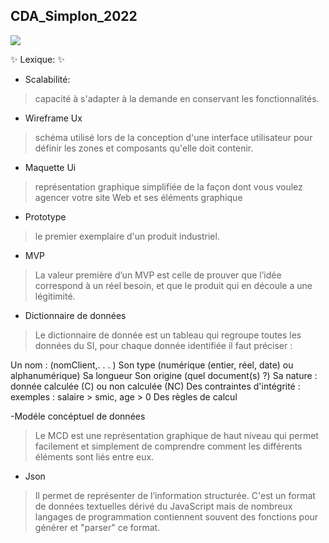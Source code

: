  ## CDA_Simplon_2022
![](https://media.tenor.com/uyL9b2u5zKEAAAAS/dictionary-homer-simpson.gif)

 ✨ Lexique: ✨

- Scalabilité:
> capacité à s'adapter à la demande en conservant les fonctionnalités.

- Wireframe Ux
> schéma utilisé lors de la conception d'une interface utilisateur pour définir les zones et composants qu'elle doit contenir. 
- Maquette Ui
> représentation graphique simplifiée de la façon dont vous voulez agencer votre site Web et ses éléments graphique
- Prototype
> le premier exemplaire d'un produit industriel. 
- MVP 
> La valeur première d’un MVP est celle de prouver que l’idée correspond à un réel besoin, et que le produit qui en découle a une légitimité.
- Dictionnaire de données
> Le dictionnaire de donnée est un tableau qui regroupe toutes les données du SI, pour chaque donnée identifiée il faut préciser :

 Un nom : (nomClient,. . . )
 Son type (numérique (entier, réel, date) ou alphanumérique)
 Sa longueur
 Son origine (quel document(s) ?) 
 Sa nature : donnée calculée (C) ou non calculée (NC)
 Des contraintes d'intégrité : exemples : salaire > smic, age > 0
 Des règles de calcul
 
 -Modéle concéptuel de données
 > Le MCD est une représentation graphique de haut niveau qui permet facilement et simplement de comprendre comment les différents éléments sont liés entre eux.
 
 - Json
 > Il permet de représenter de l’information structurée.
   C'est un format de données textuelles dérivé du JavaScript mais de nombreux langages de programmation
   contiennent souvent des fonctions pour générer et "parser" ce format.
 
